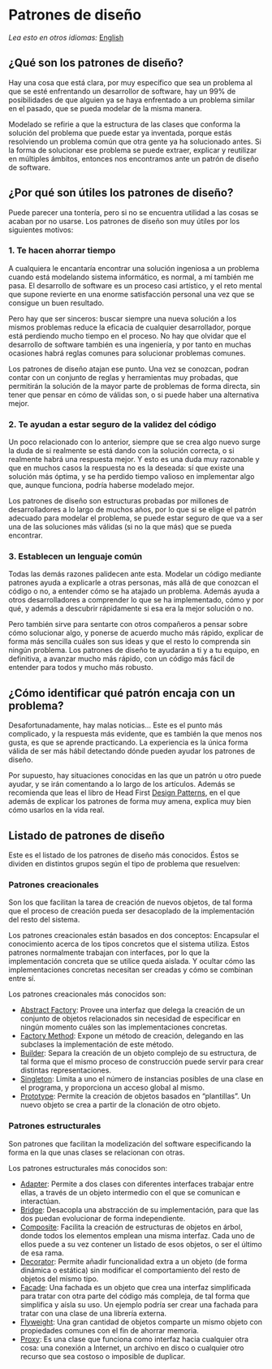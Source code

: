 # Patrones de diseño

[comment]: <> (<img align="right" src="https://camo.githubusercontent.com/cfcaf3a99103d61f387761e5fc445d9ba0203b01/68747470733a2f2f7472617669732d63692e6f72672f6477796c2f657374612e7376673f6272616e63683d6d6173746572">)

*Lea esto en otros idiomas:* [English](README-en.md)

## ¿Qué son los patrones de diseño?

Hay una cosa que está clara, por muy específico que sea un problema al que se esté enfrentando un desarrollor de software, hay un 99% de posibilidades de que alguien ya se haya enfrentado a un problema similar en el pasado, que se pueda modelar de la misma manera.

Modelado se refirie a que la estructura de las clases que conforma la solución del problema que puede estar ya inventada, porque estás resolviendo un problema común que otra gente ya ha solucionado antes. Si la forma de solucionar ese problema se puede extraer, explicar y reutilizar en múltiples ámbitos, entonces nos encontramos ante un patrón de diseño de software.

## ¿Por qué son útiles los patrones de diseño?

Puede parecer una tontería, pero si no se encuentra utilidad a las cosas se acaban por no usarse. Los patrones de diseño son muy útiles por los siguientes motivos:

### 1. Te hacen ahorrar tiempo

A cualquiera le encantaría encontrar una solución ingeniosa a un problema cuando está modelando sistema informático, es normal, a mí también me pasa. El desarrollo de software es un proceso casi artístico, y el reto mental que supone revierte en una enorme satisfacción personal una vez que se consigue un buen resultado.

Pero hay que ser sinceros: buscar siempre una nueva solución a los mismos problemas reduce la eficacia de cualquier desarrollador, porque está perdiendo mucho tiempo en el proceso. No hay que olvidar que el desarrollo de software también es una ingeniería, y por tanto en muchas ocasiones habrá reglas comunes para solucionar problemas comunes.

Los patrones de diseño atajan ese punto. Una vez se conozcan, podran contar con un conjunto de reglas y herramientas muy probadas, que permitirán la solución de la mayor parte de problemas de forma directa, sin tener que pensar en cómo de válidas son, o si puede haber una alternativa mejor.

### 2. Te ayudan a estar seguro de la validez del código

Un poco relacionado con lo anterior, siempre que se crea algo nuevo surge la duda de si realmente se está dando con la solución correcta, o si realmente habrá una respuesta mejor. Y esto es una duda muy razonable y que en muchos casos la respuesta no es la deseada: sí que existe una solución más óptima, y se ha perdido tiempo valioso en implementar algo que, aunque funciona, podría haberse modelado mejor.

Los patrones de diseño son estructuras probadas por millones de desarrolladores a lo largo de muchos años, por lo que si se elige el patrón adecuado para modelar el problema, se puede estar seguro de que va a ser una de las soluciones más válidas (si no la que más) que se pueda encontrar.

### 3. Establecen un lenguaje común

Todas las demás razones palidecen ante esta. Modelar un código mediante patrones ayuda a explicarle a otras personas, más allá de que conozcan el código o no, a entender cómo se ha atajado un problema. Además ayuda a otros desarrolladores a comprender lo que se ha implementado, cómo y por qué, y además a descubrir rápidamente si esa era la mejor solución o no.

Pero también sirve para sentarte con otros compañeros a pensar sobre cómo solucionar algo, y ponerse de acuerdo mucho más rápido, explicar de forma más sencilla cuáles son sus ideas y que el resto lo comprenda sin ningún problema. Los patrones de diseño te ayudarán a ti y a tu equipo, en definitiva, a avanzar mucho más rápido, con un código más fácil de entender para todos y mucho más robusto.

## ¿Cómo identificar qué patrón encaja con un problema?

Desafortunadamente, hay malas noticias… Este es el punto más complicado, y la respuesta más evidente, que es también la que menos nos gusta, es que se aprende practicando. La experiencia es la única forma válida de ser más hábil detectando dónde pueden ayudar los patrones de diseño.

Por supuesto, hay situaciones conocidas en las que un patrón u otro puede ayudar, y se irán comentando a lo largo de los artículos. Además se recomienda que leas el libro de Head First [Design Patterns](https://drive.google.com/file/d/1HyBSWiaL4Treg7ggJ8ZhRh4eXUsFJokl/view?usp=sharing), en el que además de explicar los patrones de forma muy amena, explica muy bien cómo usarlos en la vida real.

## Listado de patrones de diseño

Este es el listado de los patrones de diseño más conocidos. Éstos se dividen en distintos grupos según el tipo de problema que resuelven:

### Patrones creacionales

Son los que facilitan la tarea de creación de nuevos objetos, de tal forma que el proceso de creación pueda ser desacoplado de la implementación del resto del sistema.

Los patrones creacionales están basados en dos conceptos: Encapsular el conocimiento acerca de los tipos concretos que el sistema utiliza. Estos patrones normalmente trabajan con interfaces, por lo que la implementación concreta que se utilice queda aislada. Y ocultar cómo las implementaciones concretas necesitan ser creadas y cómo se combinan entre sí.

Los patrones creacionales más conocidos son:
* [Abstract Factory](patterns/creational/abstract-factory.md): Provee una interfaz que delega la creación de un conjunto de objetos relacionados sin necesidad de especificar en ningún momento cuáles son las implementaciones concretas.
* [Factory Method](patterns/creational/factory-method.md): Expone un método de creación, delegando en las subclases la implementación de este método.
* [Builder](patterns/creational/builder.md): Separa la creación de un objeto complejo de su estructura, de tal forma que el mismo proceso de construcción puede servir para crear distintas representaciones.
* [Singleton](patterns/creational/singleton.md): Limita a uno el número de instancias posibles de una clase en el programa, y proporciona un acceso global al mismo.
* [Prototype](patterns/creational/prototype.md): Permite la creación de objetos basados en “plantillas”. Un nuevo objeto se crea a partir de la clonación de otro objeto.

### Patrones estructurales

Son patrones que facilitan la modelización del software especificando la forma en la que unas clases se relacionan con otras.

Los patrones estructurales más conocidos son:
* [Adapter](patterns/structural/adapter.md): Permite a dos clases con diferentes interfaces trabajar entre ellas, a través de un objeto intermedio con el que se comunican e interactúan.
* [Bridge](patterns/structural/bridge.md): Desacopla una abstracción de su implementación, para que las dos puedan evolucionar de forma independiente.
* [Composite](patterns/structural/composite.md): Facilita la creación de estructuras de objetos en árbol, donde todos los elementos emplean una misma interfaz. Cada uno de ellos puede a su vez contener un listado de esos objetos, o ser el último de esa rama.
* [Decorator](patterns/structural/decorator.md): Permite añadir funcionalidad extra a un objeto (de forma dinámica o estática) sin modificar el comportamiento del resto de objetos del mismo tipo.
* [Facade](patterns/structural/facade.md): Una fachada es un objeto que crea una interfaz simplificada para tratar con otra parte del código más compleja, de tal forma que simplifica y aísla su uso. Un ejemplo podría ser crear una fachada para tratar con una clase de una librería externa.
* [Flyweight](patterns/structural/flyweight.md): Una gran cantidad de objetos comparte un mismo objeto con propiedades comunes con el fin de ahorrar memoria.
* [Proxy](patterns/structural/proxy.md): Es una clase que funciona como interfaz hacia cualquier otra cosa: una conexión a Internet, un archivo en disco o cualquier otro recurso que sea costoso o imposible de duplicar.